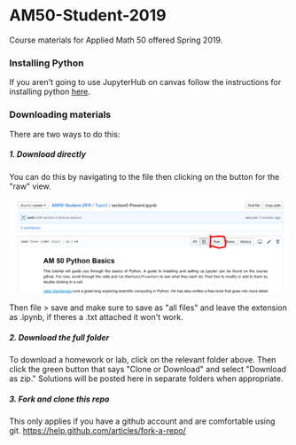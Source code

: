 # AM50-Student-2019
Course materials for Applied Math 50 offered Spring 2019.

### Installing Python
If you aren't going to use JupyterHub on canvas follow the instructions for installing python [here](https://github.com/Hekstra-Lab/AM50-Student-2019/blob/master/Installing%20Python.md).

### Downloading materials
There are two ways to do this:

##### 1. Download directly
You can do this by navigating to the file then clicking on the button for the "raw" view. 

![alt text](https://github.com/Hekstra-Lab/AM50-Student-2019/blob/master/images/download_raw.PNG?raw=true)

Then file > save and make sure to save as "all files" and leave the extension as .ipynb, if theres a .txt attached it won't work.


##### 2. Download the full folder
To download a homework or lab, click on the relevant folder above. Then click the green button that says "Clone or Download" and select "Download as zip." Solutions will be posted here in separate folders when appropriate.  

##### 3. Fork and clone this repo
This only applies if you have a github account and are comfortable using git.
https://help.github.com/articles/fork-a-repo/

